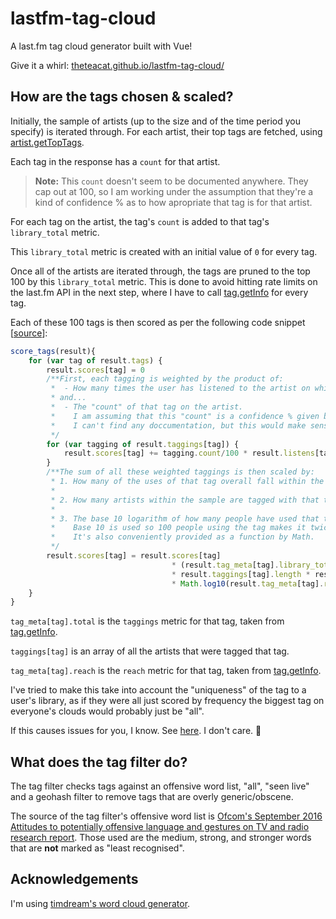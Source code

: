 # lastfm-tag-cloud
A last.fm tag cloud generator built with Vue!

Give it a whirl: [theteacat.github.io/lastfm-tag-cloud/](https://theteacat.github.io/lastfm-tag-cloud/)

## How are the tags chosen & scaled?

Initially, the sample of artists (up to the size and of the time period you specify) is iterated through. For each artist, their top tags are fetched, using [artist.getTopTags](https://www.last.fm/api/show/artist.getTopTags). 

Each tag in the response has a `count` for that artist.

>**Note:** This `count` doesn't seem to be documented anywhere. They cap out at 100, so I am working under the assumption that they're a kind of confidence % as to how apropriate that tag is for that artist.

For each tag on the artist, the tag's `count` is added to that tag's `library_total` metric.

This `library_total` metric is created with an initial value of `0` for every tag.

Once all of the artists are iterated through, the tags are pruned to the top 100 by this `library_total` metric. This is done to avoid hitting rate limits on the last.fm API in the next step, where I have to call [tag.getInfo](https://www.last.fm/api/show/tag.getInfo) for every tag.

Each of these 100 tags is then scored as per the following code snippet [[source](https://github.com/TheTeaCat/lastfm-tag-cloud/blob/master/src/assets/js/Generator.js)]:

```javascript
score_tags(result){
    for (var tag of result.tags) {
        result.scores[tag] = 0
        /**First, each tagging is weighted by the product of:
         *  - How many times the user has listened to the artist on which the tag was used,
         * and...
         *  - The "count" of that tag on the artist.
         *    I am assuming that this "count" is a confidence % given by last.fm as to the accuracy of the tag on that artist.
         *    I can't find any doccumentation, but this would make sense, as they cap out at 100.
         */
        for (var tagging of result.taggings[tag]) {
            result.scores[tag] += tagging.count/100 * result.listens[tagging.artist]
        }
        /**The sum of all these weighted taggings is then scaled by:
         * 1. How many of the uses of that tag overall fall within the user's library sample (its "uniqueness" to the sample).
         * 
         * 2. How many artists within the sample are tagged with that tag (its "spread" over the sample).
         * 
         * 3. The base 10 logarithm of how many people have used that tag overall (its "reach"; see last.fm API docs).
         *    Base 10 is used so 100 people using the tag makes it twice as significant as 10 people using the tag; a nice balance.
         *    It's also conveniently provided as a function by Math.
         */
        result.scores[tag] = result.scores[tag] 
                                    * (result.tag_meta[tag].library_total / result.tag_meta[tag].total) 
                                    * result.taggings[tag].length * result.taggings[tag].length
                                    * Math.log10(result.tag_meta[tag].reach)
    }
}
```

`tag_meta[tag].total` is the `taggings` metric for that tag, taken from [tag.getInfo](https://www.last.fm/api/show/tag.getInfo).

`taggings[tag]` is an array of all the artists that were tagged that tag.

`tag_meta[tag].reach` is the `reach` metric for that tag, taken from [tag.getInfo](https://www.last.fm/api/show/tag.getInfo).

I've tried to make this take into account the "uniqueness" of the tag to a user's library, as if they were all just scored by frequency the biggest tag on everyone's clouds would probably just be "all".

If this causes issues for you, I know. See [here](https://github.com/TheTeaCat/lastfm-tag-cloud/issues/10). I don't care. :rowboat:

## What does the tag filter do?

The tag filter checks tags against an offensive word list, "all", "seen live" and a geohash filter to remove tags that are overly generic/obscene.

The source of the tag filter's offensive word list is [Ofcom's September 2016 Attitudes to potentially offensive language and gestures on TV and radio research report](https://www.ofcom.org.uk/__data/assets/pdf_file/0022/91624/OfcomOffensiveLanguage.pdf). Those used are the medium, strong, and stronger words that are **not** marked as "least recognised".

## Acknowledgements

I'm using [timdream's word cloud generator](https://github.com/timdream/wordcloud2.js/).
